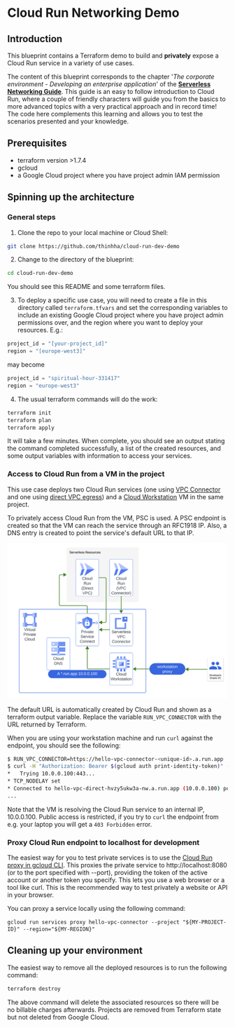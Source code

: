 # Cloud Run Networking Demo

## Introduction

This blueprint contains a Terraform demo to build and __privately__ expose a Cloud Run service in a variety of use cases.

The content of this blueprint corresponds to the chapter '_The corporate environment - Developing an enterprise application_' of the [__Serverless Networking Guide__](https://services.google.com/fh/files/misc/serverless_networking_guide.pdf). This guide is an easy to follow introduction to Cloud Run, where a couple of friendly characters will guide you from the basics to more advanced topics with a very practical approach and in record time! The code here complements this learning and allows you to test the scenarios presented and your knowledge.

## Prerequisites

* terraform version >1.7.4
* gcloud
* a Google Cloud project where you have project admin IAM permission

## Spinning up the architecture

### General steps

1. Clone the repo to your local machine or Cloud Shell:

```bash
git clone https://github.com/thinhha/cloud-run-dev-demo
```

2. Change to the directory of the blueprint:

```bash
cd cloud-run-dev-demo
```

You should see this README and some terraform files.

3. To deploy a specific use case, you will need to create a file in this directory called `terraform.tfvars` and set the corresponding variables to include an existing Google Cloud project where you have project admin permissions over, and the region where you want to deploy your resources. E.g.:

```tfvars
project_id = "[your-project_id]"
region = "[europe-west3]"
```

may become

```tfvars
project_id = "spiritual-hour-331417"
region = "europe-west3"
```

4. The usual terraform commands will do the work:

```bash
terraform init
terraform plan
terraform apply
```

It will take a few minutes. When complete, you should see an output stating the command completed successfully, a list of the created resources, and some output variables with information to access your services.

### Access to Cloud Run from a VM in the project

This use case deploys two Cloud Run services (one using [VPC Connector](https://cloud.google.com/run/docs/configuring/vpc-connectors) and one using [direct VPC egress](https://cloud.google.com/run/docs/configuring/vpc-direct-vpc)) and a [Cloud Workstation](https://cloud.google.com/workstations/docs) VM in the same project. 

To privately access Cloud Run from the VM, PSC is used. A PSC endpoint is created so that the VM can reach the service through an RFC1918 IP. Also, a DNS entry is created to point the service's default URL to that IP.

<p align="center"> <img src="images/cloud-run.png" width="600"> </p>

The default URL is automatically created by Cloud Run and shown as a terraform output variable. Replace the variable `RUN_VPC_CONNECTOR` with the URL returned by Terraform. 

When you are using your workstation machine and run `curl` against the endpoint, you should see the following:

```bash
$ RUN_VPC_CONNECTOR=https://hello-vpc-connector-<unique-id>.a.run.app
$ curl -H "Authorization: Bearer $(gcloud auth print-identity-token)" -v "${RUN_VPC_CONNECTOR}"
*   Trying 10.0.0.100:443...
* TCP_NODELAY set
* Connected to hello-vpc-direct-hvzy5ukw3a-nw.a.run.app (10.0.0.100) port 443 (#0)
...
```

Note that the VM is resolving the Cloud Run service to an internal IP, 10.0.0.100. Public access is restricted, if you try to `curl` the endpoint from e.g. your laptop you will get a `403 Forbidden` error.

### Proxy Cloud Run endpoint to localhost for development

The easiest way for you to test private services is to use the [Cloud Run proxy in gcloud CLI](https://cloud.google.com/run/docs/authenticating/developers#testing). This proxies the private service to http://localhost:8080 (or to the port specified with --port), providing the token of the active account or another token you specify. This lets you use a web browser or a tool like curl. This is the recommended way to test privately a website or API in your browser.

You can proxy a service locally using the following command:

```
gcloud run services proxy hello-vpc-connector --project "${MY-PROJECT-ID}" --region="${MY-REGION}"
```

## Cleaning up your environment

The easiest way to remove all the deployed resources is to run the following command:

```bash
terraform destroy
```

The above command will delete the associated resources so there will be no billable charges afterwards. Projects are removed from Terraform state but not deleted from Google Cloud.

